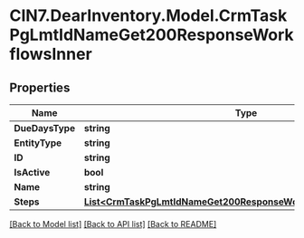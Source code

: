 # CIN7.DearInventory.Model.CrmTaskPgLmtIdNameGet200ResponseWorkflowsInner

## Properties

| Name            | Type                                                                                                                                    | Description | Notes      |
| --------------- | --------------------------------------------------------------------------------------------------------------------------------------- | ----------- | ---------- |
| **DueDaysType** | **string**                                                                                                                              |             | [optional] |
| **EntityType**  | **string**                                                                                                                              |             | [optional] |
| **ID**          | **string**                                                                                                                              |             | [optional] |
| **IsActive**    | **bool**                                                                                                                                |             | [optional] |
| **Name**        | **string**                                                                                                                              |             | [optional] |
| **Steps**       | [**List&lt;CrmTaskPgLmtIdNameGet200ResponseWorkflowsInnerStepsInner&gt;**](CrmTaskPgLmtIdNameGet200ResponseWorkflowsInnerStepsInner.md) |             | [optional] |

[[Back to Model list]](../README.md#documentation-for-models) [[Back to API list]](../README.md#documentation-for-api-endpoints) [[Back to README]](../README.md)
